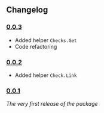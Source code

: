 ## Changelog

### [0.0.3](https://kaos.sh/updown/0.0.3)

- Added helper `Checks.Get`
- Code refactoring

### [0.0.2](https://kaos.sh/updown/0.0.2)

- Added helper `Check.Link`

### [0.0.1](https://kaos.sh/updown/0.0.1)

_The very first release of the package_

